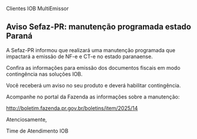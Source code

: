 Clientes IOB MultiEmissor
## Aviso Sefaz-PR: manutenção programada estado Paraná
A Sefaz-PR informou que realizará uma manutenção programada que impactará a emissão de NF-e e CT-e no estado paranaense.

Confira as informações para emissão dos documentos fiscais em modo contingência nas soluções IOB.

Você receberá um aviso no seu produto e deverá habilitar contingência.

Acompanhe no portal da Fazenda as informações sobre a manutenção:

http://boletim.fazenda.pr.gov.br/boletins/item/2025/14


Atenciosamente,

Time de Atendimento IOB
